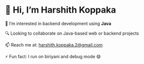 # 👋 Hi, I’m Harshith Koppaka

🎯 I’m interested in backend development using **Java**

🔍 Looking to collaborate on Java-based web or backend projects

📫 Reach me at: harshith.koppaka.2@gmail.com

⚡ Fun fact: I run on biriyani and debug mode 😄
